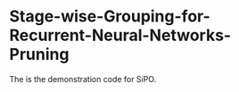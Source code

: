 # Stage-wise-Grouping-for-Recurrent-Neural-Networks-Pruning
The is the demonstration code for SiPO.
